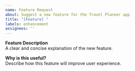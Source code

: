 ```yaml
---
name: Feature Request
about: Suggest a new feature for the Travel Planner app
title: "[Feature] "
labels: enhancement
assignees: ''
---
```


**Feature Description**  
A clear and concise explanation of the new feature.

**Why is this useful?**  
Describe how this feature will improve user experience.


